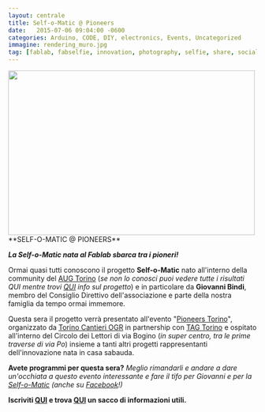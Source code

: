 ```yaml
---
layout: centrale
title: Self-o-Matic @ Pioneers
date:   2015-07-06 09:04:00 -0600
categories: Arduino, CODE, DIY, electronics, Events, Uncategorized
immagine: rendering_muro.jpg
tag: [fablab, fabselfie, innovation, photography, selfie, share, social, socialmedia, TAG, talentgarden, technology, torino]
---
```

<img src="/img/blog/rendering_muro.jpg" width="500" height="333">
**SELF-O-MATIC @ PIONEERS**

**_La Self-o-Matic nata al Fablab sbarca tra i pioneri!_**    

Ormai quasi tutti conoscono il progetto **Self-o-Matic** nato all'interno della community del [AUG Torino](http://fablabtorino.org/aug-torino/) (_se non lo conosci puoi vedere tutte i risultati QUI mentre trovi [QUI](https://www.facebook.com/media/set/?set=a.874826809258486.1073741855.218680931539747&type=3) info sul progetto_) e in particolare da **Giovanni Bindi**, membro del Consiglio Direttivo dell'associazione e parte della nostra famiglia da tempo ormai immemore.

Questa sera il progetto verrà presentato all'evento "[Pioneers Torino](https://www.eventbrite.co.uk/e/pioneersturin-tickets-17242791654)", organizzato da [Torino Cantieri OGR](http://www.ogr-crt.it/) in partnership con [TAG Torino](http://torino.talentgarden.org/#!/events/pioneers-turin/) e ospitato all'interno del Circolo dei Lettori di via Bogino (_in super centro, tra le prime traverse di via Po_) insieme a tanti altri progetti rappresentanti dell'innovazione nata in casa sabauda.

**Avete programmi per questa sera?**
_Meglio rimandarli e andare a dare un'occhiata a questo evento interessante e fare il tifo per Giovanni e per la [Self-o-Matic](http://www.self-o-matic.com/) (anche su [Facebook](https://www.facebook.com/selfomatic.italia)!)_

**Iscriviti [QUI](https://www.eventbrite.co.uk/e/pioneersturin-tickets-17242791654) e trova [QUI](http://torino.talentgarden.org/#!/events/pioneers-turin/) un sacco di informazioni utili.**
